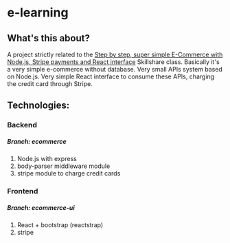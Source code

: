 # e-learning

## What's this about?
A project strictly related to the [Step by step, super simple E-Commerce with Node.js, Stripe payments and React interface](https://skl.sh/2QQxe3g) Skillshare class.
Basically it's a very simple e-commerce without database.
Very small APIs system based on Node.js.
Very simple React interface to consume these APIs, charging the credit card through Stripe.

## Technologies:
### Backend
##### Branch: ecommerce
1. Node.js with express
2. body-parser middleware module
3. stripe module to charge credit cards

### Frontend
##### Branch: ecommerce-ui
1. React + bootstrap (reactstrap)
2. stripe

